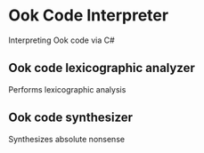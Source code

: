 # Ook Code Interpreter
Interpreting Ook code via C#


## Ook code lexicographic analyzer
Performs lexicographic analysis

## Ook code synthesizer
Synthesizes absolute nonsense
